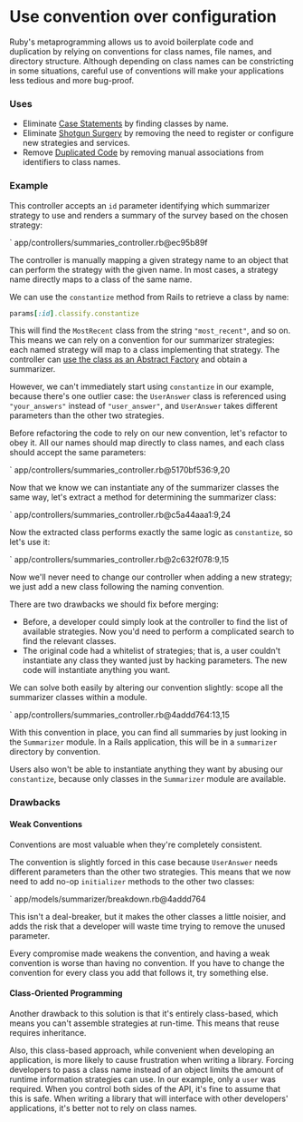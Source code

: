 # Use convention over configuration

Ruby's metaprogramming allows us to avoid boilerplate code and duplication by
relying on conventions for class names, file names, and directory structure.
Although depending on class names can be constricting in some situations,
careful use of conventions will make your applications less tedious and more
bug-proof.

### Uses

* Eliminate [Case Statements](#case-statement) by finding classes by name.
* Eliminate [Shotgun Surgery](#shotgun-surgery) by removing the need to register
  or configure new strategies and services.
* Remove [Duplicated Code](#duplicated-code) by removing manual associations
  from identifiers to class names.

### Example

This controller accepts an `id` parameter identifying which summarizer strategy
to use and renders a summary of the survey based on the chosen strategy:

` app/controllers/summaries_controller.rb@ec95b89f

The controller is manually mapping a given strategy name to an object
that can perform the strategy with the given name. In most cases, a strategy
name directly maps to a class of the same name.

We can use the `constantize` method from Rails to retrieve a class by name:

``` ruby
params[:id].classify.constantize
```

This will find the `MostRecent` class from the string `"most_recent"`, and so
on. This means we can rely on a convention for our summarizer strategies: each
named strategy will map to a class implementing that strategy. The controller
can [use the class as an Abstract Factory](#use-class-as-factory) and obtain a
summarizer.

However, we can't immediately start using `constantize` in our example, because
there's one outlier case: the `UserAnswer` class is referenced using
`"your_answers"` instead of `"user_answer"`, and `UserAnswer` takes different
parameters than the other two strategies.

Before refactoring the code to rely on our new convention, let's refactor to
obey it. All our names should map directly to class names, and each class should
accept the same parameters:

` app/controllers/summaries_controller.rb@5170bf536:9,20

Now that we know we can instantiate any of the summarizer classes the same way,
let's extract a method for determining the summarizer class:

` app/controllers/summaries_controller.rb@c5a44aaa1:9,24

Now the extracted class performs exactly the same logic as `constantize`, so
let's use it:

` app/controllers/summaries_controller.rb@2c632f078:9,15

Now we'll never need to change our controller when adding a new strategy; we
just add a new class following the naming convention.

There are two drawbacks we should fix before merging:

* Before, a developer could simply look at the controller to find the list of
  available strategies. Now you'd need to perform a complicated search to find
  the relevant classes.
* The original code had a whitelist of strategies; that is, a user couldn't
  instantiate any class they wanted just by hacking parameters. The new code
  will instantiate anything you want.

We can solve both easily by altering our convention slightly: scope all the
summarizer classes within a module.

` app/controllers/summaries_controller.rb@4addd764:13,15

With this convention in place, you can find all summaries by just looking in the
`Summarizer` module. In a Rails application, this will be in a `summarizer`
directory by convention.

Users also won't be able to instantiate anything they want by abusing our
`constantize`, because only classes in the `Summarizer` module are available.

### Drawbacks

#### Weak Conventions

Conventions are most valuable when they're completely consistent.

The convention is slightly forced in this case because `UserAnswer` needs
different parameters than the other two strategies. This means that we now need
to add no-op `initializer` methods to the other two classes:

` app/models/summarizer/breakdown.rb@4addd764

This isn't a deal-breaker, but it makes the other classes a little noisier, and
adds the risk that a developer will waste time trying to remove the unused
parameter.

Every compromise made weakens the convention, and having a weak convention is
worse than having no convention. If you have to change the convention for every
class you add that follows it, try something else.

#### Class-Oriented Programming

Another drawback to this solution is that it's entirely class-based, which means
you can't assemble strategies at run-time. This means that reuse requires
inheritance.

Also, this class-based approach, while convenient when developing an
application, is more likely to cause frustration when writing a library. Forcing
developers to pass a class name instead of an object limits the amount of
runtime information strategies can use. In our example, only a `user` was
required. When you control both sides of the API, it's fine to assume that this
is safe. When writing a library that will interface with other developers'
applications, it's better not to rely on class names.
